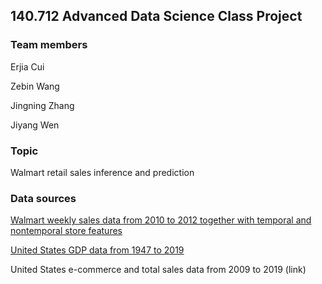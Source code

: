 ## 140.712 Advanced Data Science Class Project

### Team members
Erjia Cui

Zebin Wang

Jingning Zhang

Jiyang Wen

### Topic
Walmart retail sales inference and prediction

### Data sources
[Walmart weekly sales data from 2010 to 2012 together with temporal and nontemporal store features](https://www.kaggle.com/c/walmart-recruiting-store-sales-forecasting)

[United States GDP data from 1947 to 2019](https://fred.stlouisfed.org/series/GDP)

United States e-commerce and total sales data from 2009 to 2019 (link)
